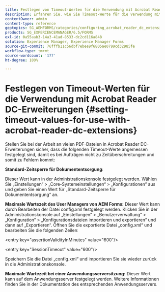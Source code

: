 ```yaml
---
title: Festlegen von Timeout-Werten für die Verwendung mit Acrobat Reader DC-Erweiterungen
description: Erfahren Sie, wie Sie Timeout-Werte für die Verwendung mit Acrobat Reader DC-Erweiterungen festlegen.
contentOwner: admin
content-type: reference
geptopics: SG_AEMFORMS/categories/configuring_acrobat_reader_dc_extensions
products: SG_EXPERIENCEMANAGER/6.5/FORMS
exl-id: 0a55aab3-14a3-41ad-8533-dc2cd116a848
solution: Experience Manager, Experience Manager Forms
source-git-commit: 76fffb11c56dbf7ebee9f6805ae0799cd32985fe
workflow-type: tm+mt
source-wordcount: '177'
ht-degree: 100%

---
```


# Festlegen von Timeout-Werten für die Verwendung mit Acrobat Reader DC-Erweiterungen  {#setting-timeout-values-for-use-with-acrobat-reader-dc-extensions}

Stellen Sie bei der Arbeit an vielen PDF-Dateien in Acrobat Reader DC-Erweiterungen sicher, dass die folgenden Timeout-Werte angemessen festgelegt sind, damit es bei Aufträgen nicht zu Zeitüberschreitungen und somit zu Fehlern kommt:

**Standard-Zeitsperre für Dokumententsorgung:**

Dieser Wert kann in der Administrationskonsole festgelegt werden. Wählen Sie „Einstellungen“ > „Core-Systemeinstellungen“ > „Konfigurationen“ aus und geben Sie einen Wert für „Standard-Zeitsperre für Dokumententsorgung“ an.

**Maximale Wartezeit des User Managers von AEM Forms:** Dieser Wert kann durch Bearbeiten der Datei config.xml festgelegt werden. Klicken Sie in der Administrationskonsole auf „Einstellungen“ > „Benutzerverwaltung“ > „Konfiguration“ > „Konfigurationsdateien importieren und exportieren“ und dann auf „Exportieren“. Öffnen Sie die exportierte Datei „config.xml“ und bearbeiten Sie die folgenden Zeilen:

&lt;entry key=&quot;assertionValidityInMinutes&quot; value=&quot;600&quot;/>

&lt;entry key=&quot;SessionTimeout&quot; value=&quot;600&quot;/>

Speichern Sie die Datei „config.xml“ und importieren Sie sie wieder zurück in die Administrationskonsole.

**Maximale Wartezeit bei einer Anwendungsserversitzung:** Dieser Wert kann auf dem Anwendungsserver festgelegt werden. Weitere Informationen finden Sie in der Dokumentation des entsprechenden Anwendungsservers.
